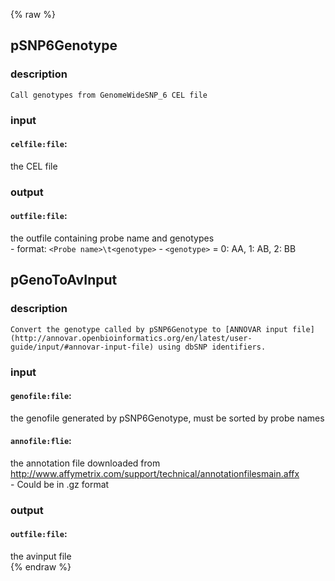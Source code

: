 {% raw %}

## pSNP6Genotype

### description
	Call genotypes from GenomeWideSNP_6 CEL file

### input
#### `celfile:file`:
 the CEL file  

### output
#### `outfile:file`:
 the outfile containing probe name and genotypes  
	- format: `<Probe name>\t<genotype>`
	- `<genotype>` = 0: AA, 1: AB, 2: BB

## pGenoToAvInput

### description
	Convert the genotype called by pSNP6Genotype to [ANNOVAR input file](http://annovar.openbioinformatics.org/en/latest/user-guide/input/#annovar-input-file) using dbSNP identifiers.	

### input
#### `genofile:file`:
 the genofile generated by pSNP6Genotype, must be sorted by probe names  
#### `annofile:flie`:
 the annotation file downloaded from http://www.affymetrix.com/support/technical/annotationfilesmain.affx  
		- Could be in .gz format

### output
#### `outfile:file`:
 the avinput file  
{% endraw %}
